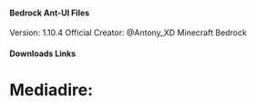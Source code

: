 #### Bedrock Ant-UI Files
Version: 1.10.4
Official Creator: @Antony_XD
Minecraft Bedrock


#### Downloads Links
# Mediadire:
